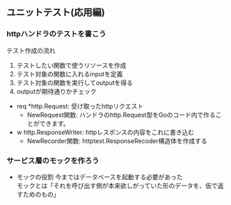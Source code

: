 ## ユニットテスト(応用編)

### httpハンドラのテストを書こう
テスト作成の流れ
1. テストしたい関数で使うリソースを作成
2. テスト対象の関数に入れるinputを定義
3. テスト対象の関数を実行してoutputを得る
4. outputが期待通りかチェック

- req *http.Request: 受け取ったhttpリクエスト
    - NewRequest関数: ハンドラのhttp.Request型をGoのコード内で作ることができます。
- w http.ResponseWriter: httpレスポンスの内容をこれに書き込む
    - NewRecorder関数: httptest.ResponseRecoder構造体を作成する

### サービス層のモックを作ろう
- モックの役割
    今まではデータベースを起動する必要があった  
    モックとは「それを呼び出す側が本来欲しがっていた形のデータを、仮で返すためのもの」
